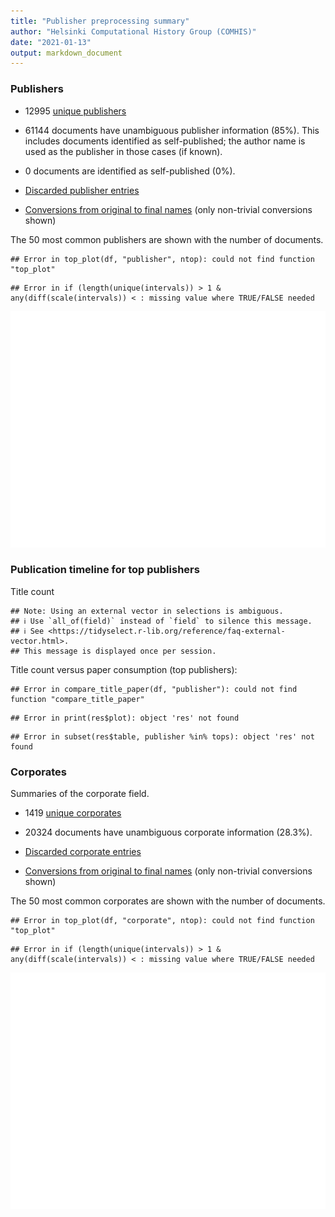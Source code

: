 ```yaml
---
title: "Publisher preprocessing summary"
author: "Helsinki Computational History Group (COMHIS)"
date: "2021-01-13"
output: markdown_document
---
```



### Publishers

 * 12995 [unique publishers](output.tables/publisher_accepted.csv)

 * 61144 documents have unambiguous publisher information (85%). This includes documents identified as self-published; the author name is used as the publisher in those cases (if known).

 * 0 documents are identified as self-published (0%). 

 * [Discarded publisher entries](output.tables/publisher_discarded.csv)

 * [Conversions from original to final names](output.tables/publisher_conversion_nontrivial.csv) (only non-trivial conversions shown)


The 50 most common publishers are shown with the number of documents. 


```
## Error in top_plot(df, "publisher", ntop): could not find function "top_plot"
```

```
## Error in if (length(unique(intervals)) > 1 & any(diff(scale(intervals)) < : missing value where TRUE/FALSE needed
```

![plot of chunk summarypublisher2](figure/summarypublisher2-1.png)

### Publication timeline for top publishers

Title count


```
## Note: Using an external vector in selections is ambiguous.
## ℹ Use `all_of(field)` instead of `field` to silence this message.
## ℹ See <https://tidyselect.r-lib.org/reference/faq-external-vector.html>.
## This message is displayed once per session.
```



Title count versus paper consumption (top publishers):


```
## Error in compare_title_paper(df, "publisher"): could not find function "compare_title_paper"
```

```
## Error in print(res$plot): object 'res' not found
```

```
## Error in subset(res$table, publisher %in% tops): object 'res' not found
```


### Corporates

Summaries of the corporate field.

 * 1419 [unique corporates](output.tables/corporate_accepted.csv)

 * 20324 documents have unambiguous corporate information (28.3%). 

 * [Discarded corporate entries](output.tables/corporate_discarded.csv)

 * [Conversions from original to final names](output.tables/corporate_conversion_nontrivial.csv) (only non-trivial conversions shown)


The 50 most common corporates are shown with the number of documents. 


```
## Error in top_plot(df, "corporate", ntop): could not find function "top_plot"
```

```
## Error in if (length(unique(intervals)) > 1 & any(diff(scale(intervals)) < : missing value where TRUE/FALSE needed
```

![plot of chunk summarycorporate2](figure/summarycorporate2-1.png)



